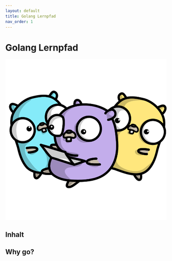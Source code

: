 ```yaml
---
layout: default
title: Golang Lernpfad
nav_order: 1
---
```


# Golang Lernpfad

![](learning_group_gophers.png)

## Inhalt 

## Why go?



